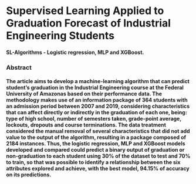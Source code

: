 # Supervised Learning Applied to Graduation Forecast of Industrial Engineering Students
#### SL-Algorithms - Logistic regression, MLP and XGBoost.

### Abstract
#### The article aims to develop a machine-learning algorithm that can predict student’s graduation in the Industrial Engineering course at the Federal University of Amazonas based on their performance data. The methodology makes use of an information package of 364 students with an admission period between 2007 and 2019, considering characteristics that can affect directly or indirectly in the graduation of each one, being: type of high school, number of semesters taken, grade-point average, lockouts, dropouts and course terminations. The data treatment considered the manual removal of several characteristics that did not add value to the output of the algorithm, resulting in a package composed of 2184 instances. Thus, the logistic regression, MLP and XGBoost models developed and compared could predict a binary output of graduation or non-graduation to each student using 30% of the dataset to test and 70% to train, so that was possible to identify a relationship between the six attributes explored and achieve, with the best model, 94.15% of accuracy on its predictions.
